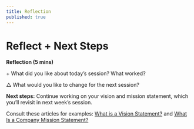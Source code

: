 ```yaml
---
title: Reflection
published: true
---
```


# Reflect + Next Steps

**Reflection (5 mins)**

\+ What did you like about today’s session? What worked?

△ What would you like to change for the next session?

**Next steps:** Continue working on your vision and mission statement, which you’ll revisit in next week’s session. 

Consult these articles for examples: [What is a Vision Statement?](https://www.businessnewsdaily.com/3882-vision-statement.html) and [What Is a Company Mission Statement?](https://www.businessnewsdaily.com/15917-write-perfect-mission-statement.html) 
